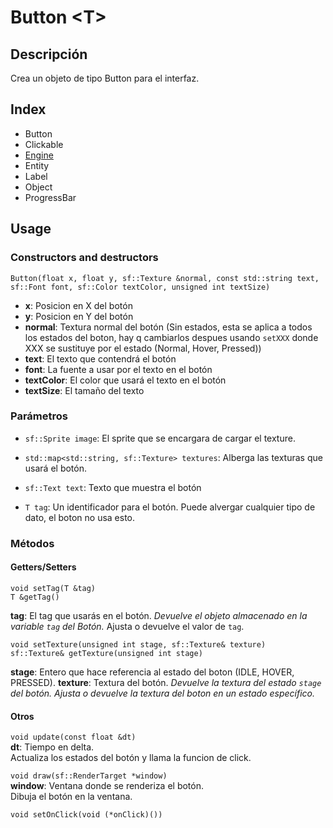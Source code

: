 # Button \<T\>

## Descripción

Crea un objeto de tipo Button para el interfaz. 

## Index

* Button
* Clickable
* [Engine](Engine.md)
* Entity
* Label
* Object
* ProgressBar

## Usage

### Constructors and destructors

`Button(float x, float y, sf::Texture &normal, const std::string text, sf::Font font, sf::Color textColor, unsigned int textSize)`

* **x**: Posicion en X del botón
* **y**: Posicion en Y del botón
* **normal**: Textura normal del botón (Sin estados, esta se aplica a todos los estados del boton, hay q cambiarlos despues usando `setXXX` donde XXX se sustituye por el estado (Normal, Hover, Pressed))
* **text**: El texto que contendrá el botón
* **font**: La fuente a usar por el texto en el botón
* **textColor**: El color que usará el texto en el botón 
* **textSize**: El tamaño del texto

### Parámetros

* `sf::Sprite image`: El sprite que se encargara de cargar el texture.

* `std::map<std::string, sf::Texture> textures`: Alberga las texturas que usará el botón.

* `sf::Text text`: Texto que muestra el botón

* `T tag`: Un identificador para el botón. Puede alvergar cualquier tipo de dato, el boton no usa esto.

### Métodos

#### Getters/Setters

```
void setTag(T &tag)
T &getTag()
```

**tag**: El tag que usarás en el botón.
_Devuelve el objeto almacenado en la variable `tag` del Botón._
Ajusta o devuelve el valor de `tag`.

```
void setTexture(unsigned int stage, sf::Texture& texture)
sf::Texture& getTexture(unsigned int stage)
```

**stage**: Entero que hace referencia al estado del boton (IDLE, HOVER, PRESSED).
**texture**: Textura del botón.
_Devuelve la textura del estado `stage` del botón._
_Ajusta o devuelve la textura del boton en un estado específico._

#### Otros

`void update(const float &dt)`<br>
**dt**: Tiempo en delta.<br>
Actualiza los estados del botón y llama la funcion de click.

`void draw(sf::RenderTarget *window)`<br>
**window**: Ventana donde se renderiza el botón.<br>
Dibuja el botón en la ventana.

`void setOnClick(void (*onClick)())`
